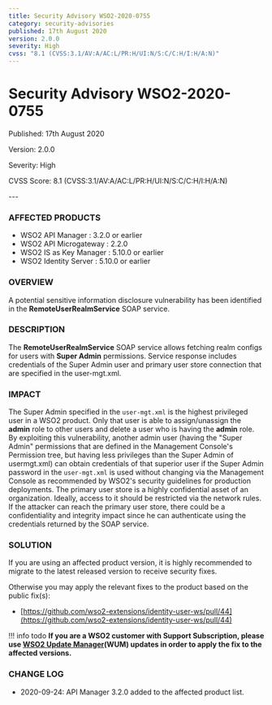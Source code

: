 ```yaml
---
title: Security Advisory WSO2-2020-0755
category: security-advisories
published: 17th August 2020
version: 2.0.0
severity: High
cvss: "8.1 (CVSS:3.1/AV:A/AC:L/PR:H/UI:N/S:C/C:H/I:H/A:N)"
---
```


# Security Advisory WSO2-2020-0755

<p class="doc-info">Published: 17th August 2020</p>
<p class="doc-info">Version: 2.0.0</p>
<p class="doc-info">Severity: High</p>
<p class="doc-info">CVSS Score: 8.1 (CVSS:3.1/AV:A/AC:L/PR:H/UI:N/S:C/C:H/I:H/A:N)</p>
---

### AFFECTED PRODUCTS
* WSO2 API Manager : 3.2.0 or earlier
* WSO2 API Microgateway : 2.2.0
* WSO2 IS as Key Manager : 5.10.0 or earlier
* WSO2 Identity Server : 5.10.0 or earlier


### OVERVIEW
A potential sensitive information disclosure vulnerability has been identified in the **RemoteUserRealmService** SOAP service.


### DESCRIPTION
The **RemoteUserRealmService** SOAP service allows fetching realm configs for users with **Super Admin** permissions. Service response includes credentials of the Super Admin user and primary user store connection that are specified in the user-mgt.xml.


### IMPACT
The Super Admin specified in the `user-mgt.xml` is the highest privileged user in a WSO2 product. Only that user is able to assign/unassign the **admin** role to other users and delete a user who is having the **admin** role. By exploiting this vulnerability, another admin user (having the "Super Admin" permissions that are defined in the Management Console's Permission tree, but having less privileges than the Super Admin of usermgt.xml) can obtain credentials of that superior user if the Super Admin password in the `user-mgt.xml` is used without changing via the Management Console as recommended by WSO2's security guidelines for production deployments. The primary user store is a highly confidential asset of an organization. Ideally, access to it should be restricted via the network rules. If the attacker can reach the primary user store, there could be a confidentiality and integrity impact since he can authenticate using the credentials returned by the SOAP service.


### SOLUTION
If you are using an affected product version, it is highly recommended to migrate to the latest released version to receive security fixes.

Otherwise you may apply the relevant fixes to the product based on the public fix(s):

* [https://github.com/wso2-extensions/identity-user-ws/pull/44](https://github.com/wso2-extensions/identity-user-ws/pull/44)


!!! info todo
    **If you are a WSO2 customer with Support Subscription, please use [WSO2 Update Manager](https://wso2.com/updates/wum)(WUM) updates in order to apply the fix to the affected versions.**


### CHANGE LOG
* 2020-09-24: API Manager 3.2.0 added to the affected product list.
